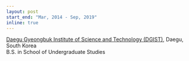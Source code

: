 ```yaml
---
layout: post
start_end: "Mar, 2014 - Sep, 2019"
inline: true
---
```


[Daegu Gyeongbuk Institute of Science and Technology (DGIST)](https://dgist.ac.kr/en/), Daegu, South Korea \
B.S. in School of Undergraduate Studies